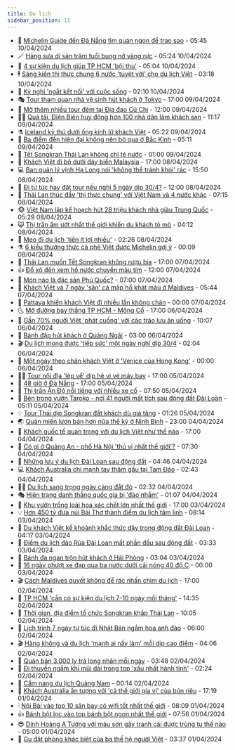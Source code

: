```yaml
---
title: Du lịch
sidebar_position: 11
---
```


<!-- vnexpress-du-lich:START -->
- 💂 [Michelin Guide đến Đà Nẵng tìm quán ngon để trao sao](https://vnexpress.net/michelin-guide-den-da-nang-tim-quan-ngon-de-trao-sao-4732631.html) - 05:45 10/04/2024
- 🪄 [Hàng sưa di sản trăm tuổi bung nở vàng rực](https://vnexpress.net/hang-sua-di-san-tram-tuoi-bung-no-vang-ruc-4732302.html) - 05:24 10/04/2024
- 🦅 [4 sự kiện du lịch giúp TP HCM &#39;bội thu&#39;](https://vnexpress.net/4-su-kien-du-lich-giup-tp-hcm-boi-thu-4732397.html) - 05:04 10/04/2024
- 🕴 [Sáng kiến thị thực chung 6 nước &#39;tuyệt vời&#39; cho du lịch Việt](https://vnexpress.net/sang-kien-thi-thuc-chung-6-nuoc-tuyet-voi-cho-du-lich-viet-4732286.html) - 03:18 10/04/2024
- 👀 [Kỳ nghỉ &#39;ngắt kết nối&#39; với cuộc sống](https://vnexpress.net/ky-nghi-ngat-ket-noi-voi-cuoc-song-4732105.html) - 02:10 10/04/2024
- 🎭 [Tour tham quan nhà vệ sinh hút khách ở Tokyo](https://vnexpress.net/tour-tham-quan-nha-ve-sinh-hut-khach-o-tokyo-4732393.html) - 17:00 09/04/2024
- 🦒 [Mở thêm nhiều tour đêm tại Địa đạo Củ Chi](https://vnexpress.net/mo-them-nhieu-tour-dem-tai-dia-dao-cu-chi-4732273.html) - 12:00 09/04/2024
- 👨‍🏫 [Quá tải, Điện Biên huy động hơn 100 nhà dân làm khách sạn](https://vnexpress.net/qua-tai-dien-bien-huy-dong-hon-100-nha-dan-lam-khach-san-4732318.html) - 11:17 09/04/2024
- ⚗️ [Iceland kỳ thú dưới ống kính lữ khách Việt](https://vnexpress.net/iceland-ky-thu-duoi-ong-kinh-lu-khach-viet-4729501.html) - 05:22 09/04/2024
- 🥸 [Ba điểm đến hiện đại không nên bỏ qua ở Bắc Kinh](https://vnexpress.net/ba-diem-den-hien-dai-khong-nen-bo-qua-o-bac-kinh-4729862.html) - 05:11 09/04/2024
- 🤠 [Tết Songkran Thái Lan không chỉ té nước](https://vnexpress.net/tet-songkran-thai-lan-khong-chi-te-nuoc-4731587.html) - 01:00 09/04/2024
- 🚀 [Khách Việt đi bộ dưới đáy biển Malaysia](https://vnexpress.net/khach-viet-di-bo-duoi-day-bien-malaysia-4730069.html) - 17:00 08/04/2024
- 💻 [Ban quản lý vịnh Hạ Long nói &#39;không thể tránh khỏi&#39; rác](https://vnexpress.net/ban-quan-ly-vinh-ha-long-noi-khong-the-tranh-khoi-rac-4731892.html) - 15:50 08/04/2024
- 💼 [Đi tự túc hay đặt tour nếu nghỉ 5 ngày dịp 30/4?](https://vnexpress.net/di-tu-tuc-hay-dat-tour-neu-nghi-5-ngay-dip-30-4-4731233.html) - 12:00 08/04/2024
- 🤡 [Thái Lan thúc đẩy &#39;thị thực chung&#39; với Việt Nam và 4 nước khác](https://vnexpress.net/thai-lan-thuc-day-thi-thuc-chung-voi-viet-nam-va-4-nuoc-khac-4731660.html) - 07:15 08/04/2024
- 🐵 [Việt Nam lập kế hoạch hút 28 triệu khách nhà giàu Trung Quốc](https://vnexpress.net/viet-nam-lap-ke-hoach-hut-28-trieu-khach-nha-giau-trung-quoc-4731614.html) - 05:29 08/04/2024
- 😺 [Thị trấn ẩm ướt nhất thế giới khiến du khách tò mò](https://vnexpress.net/thi-tran-am-uot-nhat-the-gioi-khien-du-khach-to-mo-4730906.html) - 04:12 08/04/2024
- 🌈 [Mẹo đi du lịch &#39;tiền ít lợi nhiều&#39;](https://vnexpress.net/meo-di-du-lich-tien-it-loi-nhieu-4730973.html) - 02:26 08/04/2024
- ⚗️ [6 kiểu thưởng thức cà phê Việt được Michelin gợi ý](https://vnexpress.net/6-kieu-thuong-thuc-ca-phe-viet-duoc-michelin-goi-y-4731429.html) - 00:09 08/04/2024
- 👀 [Thái Lan muốn Tết Songkran không rượu bia](https://vnexpress.net/thai-lan-muon-tet-songkran-khong-ruou-bia-4731376.html) - 17:00 07/04/2024
- 👍 [Đổ xô đến xem hồ nước chuyển màu tím](https://vnexpress.net/do-xo-den-xem-ho-nuoc-chuyen-mau-tim-4731148.html) - 12:00 07/04/2024
- 💄 [Món nào là đặc sản Phú Quốc?](https://vnexpress.net/mon-nao-la-dac-san-phu-quoc-4728737.html) - 07:00 07/04/2024
- 🥷 [Khách Việt và 7 ngày &#39;săn&#39; cá mập hổ khát máu ở Maldives](https://vnexpress.net/khach-viet-va-7-ngay-san-ca-map-ho-khat-mau-o-maldives-4731203.html) - 05:44 07/04/2024
- 📝 [Pattaya khiến khách Việt đi nhiều lần không chán](https://vnexpress.net/pattaya-khien-khach-viet-di-nhieu-lan-khong-chan-4730896.html) - 00:00 07/04/2024
- 🌜 [Mở đường bay thẳng TP HCM - Mông Cổ](https://vnexpress.net/mo-duong-bay-thang-tp-hcm-mong-co-4731222.html) - 17:00 06/04/2024
- 📝 [Gần 70% người Việt &#39;phát cuồng&#39; với các trào lưu ăn uống](https://vnexpress.net/gan-70-nguoi-viet-phat-cuong-voi-cac-trao-luu-an-uong-4731178.html) - 10:07 06/04/2024
- 🧰 [Bánh đập hút khách ở Quảng Ngãi](https://video.vnexpress.net/banh-dap-hut-khach-o-quang-ngai-4731098.html) - 03:00 06/04/2024
- 🎬 [Du lịch mong được &#39;tiếp sức&#39; một ngày nghỉ dịp 30/4](https://vnexpress.net/du-lich-mong-duoc-tiep-suc-mot-ngay-nghi-dip-30-4-4731065.html) - 02:04 06/04/2024
- 🧐 [Một ngày theo chân khách Việt ở &#39;Venice của Hong Kong&#39;](https://vnexpress.net/mot-ngay-theo-chan-khach-viet-o-venice-cua-hong-kong-4729745.html) - 00:00 06/04/2024
- 👨‍🏫 [Tour nội địa &#39;lép vế&#39; dịp hè vì vé máy bay](https://vnexpress.net/tour-noi-dia-lep-ve-dip-he-vi-ve-may-bay-4730652.html) - 17:00 05/04/2024
- 🦣 [48 giờ ở Đà Nẵng](https://vnexpress.net/48-gio-o-da-nang-4730384.html) - 17:00 05/04/2024
- 🌋 [Thị trấn Ấn Độ nổi tiếng với nhiều xe cổ](https://vnexpress.net/thi-tran-an-do-noi-tieng-voi-nhieu-xe-co-4730501.html) - 07:50 05/04/2024
- 🦄 [Bên trong vườn Taroko - nơi 41 người mất tích sau động đất Đài Loan](https://vnexpress.net/ben-trong-vuon-taroko-noi-41-nguoi-mat-tich-sau-dong-dat-dai-loan-4730814.html) - 05:11 05/04/2024
- 💡 [Tour Thái dịp Songkran đắt khách dù giá tăng](https://vnexpress.net/tour-thai-dip-songkran-dat-khach-du-gia-tang-4729773.html) - 01:26 05/04/2024
- 🌏 [Quán miến lươn bán hơn nửa thế kỷ ở Ninh Bình](https://vnexpress.net/quan-mien-luon-ban-hon-nua-the-ky-o-ninh-binh-4729194.html) - 23:00 04/04/2024
- 💂 [Khách quốc tế quan trọng với du lịch Việt như thế nào](https://vnexpress.net/khach-quoc-te-quan-trong-voi-du-lich-viet-nhu-the-nao-4727576.html) - 17:00 04/04/2024
- 🤩 [Có gì ở Quảng An - phố Hà Nội &#39;thú vị nhất thế giới&#39;?](https://vnexpress.net/co-gi-o-quang-an-pho-ha-noi-thu-vi-nhat-the-gioi-4729131.html) - 07:30 04/04/2024
- 💪 [Những lưu ý du lịch Đài Loan sau động đất](https://vnexpress.net/nhung-luu-y-du-lich-dai-loan-sau-dong-dat-4730333.html) - 04:46 04/04/2024
- 💻 [Khách Australia chi mạnh tay thăm gấu tại Tam Đảo](https://vnexpress.net/khach-australia-chi-manh-tay-tham-gau-tai-tam-dao-4729654.html) - 02:43 04/04/2024
- 🧑‍💻 [Du lịch sang trọng ngày càng đắt đỏ](https://vnexpress.net/du-lich-sang-trong-ngay-cang-dat-do-4729592.html) - 02:32 04/04/2024
- 🎭 [Hiện trạng danh thắng quốc gia bị &#39;đào nhầm&#39;](https://vnexpress.net/hien-trang-danh-thang-quoc-gia-bi-dao-nham-4729993.html) - 01:07 04/04/2024
- 🧐 [Khu vườn trồng loài hoa xác chết lớn nhất thế giới](https://vnexpress.net/khu-vuon-trong-loai-hoa-xac-chet-lon-nhat-the-gioi-4729957.html) - 17:00 03/04/2024
- 💡 [Hơn 450 tỷ đưa núi Bài Thơ thành điểm du lịch tâm linh](https://vnexpress.net/hon-450-ty-dua-nui-bai-tho-thanh-diem-du-lich-tam-linh-4730013.html) - 08:14 03/04/2024
- 🌊 [Du khách Việt kể khoảnh khắc thức dậy trong động đất Đài Loan](https://vnexpress.net/du-khach-viet-ke-khoanh-khac-thuc-day-trong-dong-dat-dai-loan-4729923.html) - 04:17 03/04/2024
- 🎃 [Điểm du lịch đảo Rùa Đài Loan mất phần đầu sau động đất](https://vnexpress.net/diem-du-lich-dao-rua-dai-loan-mat-phan-dau-sau-dong-dat-4729879.html) - 03:33 03/04/2024
- 🧠 [Bánh đa ngan trộn hút khách ở Hải Phòng](https://vnexpress.net/banh-da-ngan-tron-hut-khach-o-hai-phong-4729631.html) - 03:04 03/04/2024
- 💄 [16 ngày phượt xe đạp qua ba nước dưới cái nóng 40 độ C](https://vnexpress.net/16-ngay-phuot-xe-dap-qua-ba-nuoc-duoi-cai-nong-40-do-c-4725103.html) - 00:00 03/04/2024
- 🎬 [Cách Maldives quyết không để rác nhấn chìm du lịch](https://vnexpress.net/cach-maldives-quyet-khong-de-rac-nhan-chim-du-lich-4728948.html) - 17:00 02/04/2024
- 🐻 [TP HCM &#39;cần có sự kiện du lịch 7-10 ngày mỗi tháng&#39;](https://vnexpress.net/tp-hcm-can-co-su-kien-du-lich-7-10-ngay-moi-thang-4729732.html) - 14:35 02/04/2024
- 🌝 [Thời gian, địa điểm tổ chức Songkran khắp Thái Lan](https://vnexpress.net/thoi-gian-dia-diem-to-chuc-songkran-khap-thai-lan-4729412.html) - 10:05 02/04/2024
- 🤩 [Lịch trình 7 ngày tự túc đi Nhật Bản ngắm hoa anh đào](https://vnexpress.net/lich-trinh-7-ngay-tu-tuc-di-nhat-ban-ngam-hoa-anh-dao-4727077.html) - 06:00 02/04/2024
- 🎬 [Hàng không và du lịch &#39;mạnh ai nấy làm&#39; mỗi dịp cao điểm](https://vnexpress.net/hang-khong-va-du-lich-manh-ai-nay-lam-moi-dip-cao-diem-4725810.html) - 04:06 02/04/2024
- 🦩 [Quán bán 3.000 ly trà long nhãn mỗi ngày](https://video.vnexpress.net/quan-ban-3-000-ly-tra-long-nhan-moi-ngay-4728754.html) - 03:48 02/04/2024
- 🦍 [Đi thuyền ngắm khỉ mũi dài trong top &#39;xấu nhất hành tinh&#39;](https://vnexpress.net/di-thuyen-ngam-khi-mui-dai-trong-top-xau-nhat-hanh-tinh-4729290.html) - 02:24 02/04/2024
- 👀 [Cẩm nang du lịch Quảng Nam](https://vnexpress.net/cam-nang-du-lich-quang-nam-4726797.html) - 00:14 02/04/2024
- 🧰 [Khách Australia ấn tượng với &#39;cả thế giới gia vị&#39; của bún riêu](https://vnexpress.net/khach-australia-an-tuong-voi-ca-the-gioi-gia-vi-cua-bun-rieu-4729105.html) - 17:19 01/04/2024
- 🕯 [Nội Bài vào top 10 sân bay có wifi tốt nhất thế giới](https://vnexpress.net/noi-bai-vao-top-10-san-bay-co-wifi-tot-nhat-the-gioi-4729100.html) - 08:09 01/04/2024
- 👍 [Bánh bột lọc vào top bánh bột ngon nhất thế giới](https://vnexpress.net/banh-bot-loc-vao-top-banh-bot-ngon-nhat-the-gioi-4728951.html) - 07:56 01/04/2024
- 😎 [Dinh Hoàng A Tưởng với màu sơn gây tranh cãi được trùng tu thế nào](https://vnexpress.net/dinh-hoang-a-tuong-voi-mau-son-gay-tranh-cai-duoc-trung-tu-the-nao-4728313.html) - 05:00 01/04/2024
- 🐘 [Gu đặt phòng khác biệt của ba thế hệ người Việt](https://vnexpress.net/gu-dat-phong-khac-biet-cua-ba-the-he-nguoi-viet-4728909.html) - 03:37 01/04/2024<!-- vnexpress-du-lich:END -->
